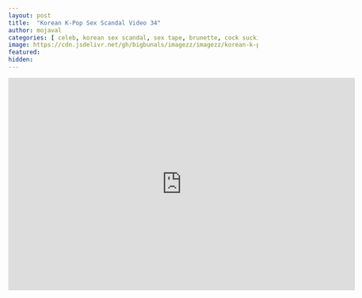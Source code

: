 ```yaml
---
layout: post
title:  "Korean K-Pop Sex Scandal Video 34"
author: mojaval
categories: [ celeb, korean sex scandal, sex tape, brunette, cock sucking, oral, blowjob, amateur, teen, young, raw, pussy licking, couple, doggy style, small tits, natural tits ]
image: https://cdn.jsdelivr.net/gh/bigbunals/imagezz/imagezz/korean-k-pop-sex-scandal-video-34___98425a87bbb033758593b40c096dca671fd753dc.mp4.jpg
featured: 
hidden: 
---
```


<iframe src="https://openload.co/embed/IY0OTIdgTqU/korean-k-pop-sex-scandal-video-34___98425a87bbb033758593b40c096dca671fd753dc.mp4" scrolling="no" frameborder="0" width="700" height="430" allowfullscreen="true" webkitallowfullscreen="true" mozallowfullscreen="true"></iframe>
